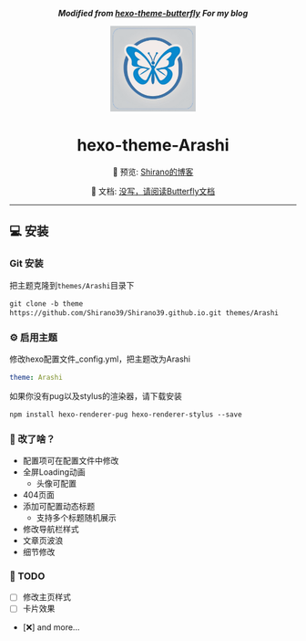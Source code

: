 <div align="center">

***Modified from [hexo-theme-butterfly](https://github.com/jerryc127/hexo-theme-butterfly.git)***
***For my blog***

<img src="./source/img/butterfly-icon.png" width="150" height="150" />

# hexo-theme-Arashi

📢 预览: [Shirano的博客](https://shiranosama.github.io/)

📖 文档: [没写，请阅读Butterfly文档](https://butterfly.js.org/)

</div>

---

## 💻 安装

### Git 安装

把主题克隆到`themes/Arashi`目录下

```shell
git clone -b theme https://github.com/Shirano39/Shirano39.github.io.git themes/Arashi
```

### ⚙ 启用主题

修改hexo配置文件_config.yml，把主题改为Arashi

```yml
theme: Arashi
```

如果你没有pug以及stylus的渲染器，请下载安装

```shell
npm install hexo-renderer-pug hexo-renderer-stylus --save
```

### 📝 改了啥？

- 配置项可在配置文件中修改
- 全屏Loading动画
    + 头像可配置
- 404页面
- 添加可配置动态标题
    + 支持多个标题随机展示
- 修改导航栏样式
- 文章页波浪
- 细节修改

### 📝 TODO

- [ ] 修改主页样式
- [ ] 卡片效果
- [❌] and more...